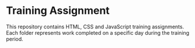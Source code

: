 # Training Assignment

This repository contains HTML, CSS and JavaScript training assignments. Each folder represents work completed on a specific day during the training period.
